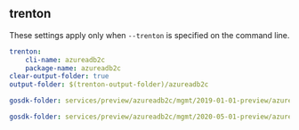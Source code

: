 
## trenton

These settings apply only when `--trenton` is specified on the command line.

``` yaml $(trenton)
trenton:
    cli-name: azureadb2c
    package-name: azureadb2c
clear-output-folder: true
output-folder: $(trenton-output-folder)/azureadb2c
```

```yaml $(tag) == 'package-2019-01-01-preview' && $(trenton)
gosdk-folder: services/preview/azureadb2c/mgmt/2019-01-01-preview/azureadb2c
```

```yaml $(tag) == 'package-2020-05-01-preview' && $(trenton)
gosdk-folder: services/preview/azureadb2c/mgmt/2020-05-01-preview/azureadb2c
```
